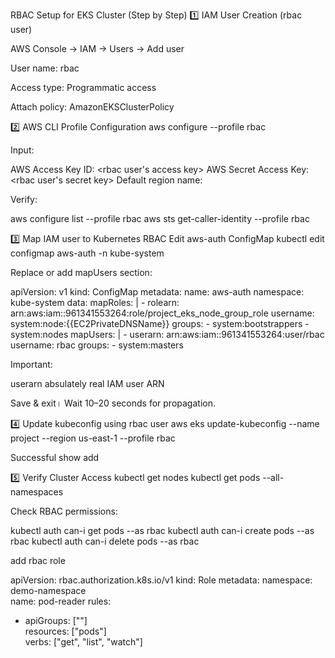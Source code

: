 RBAC Setup for EKS Cluster (Step by Step)
1️⃣ IAM User Creation (rbac user)

AWS Console → IAM → Users → Add user

User name: rbac

Access type: Programmatic access

Attach policy: AmazonEKSClusterPolicy


2️⃣ AWS CLI Profile Configuration
aws configure --profile rbac


Input:

AWS Access Key ID: <rbac user's access key>
AWS Secret Access Key: <rbac user's secret key>
Default region name:


Verify:

aws configure list --profile rbac
aws sts get-caller-identity --profile rbac

3️⃣ Map IAM user to Kubernetes RBAC
Edit aws-auth ConfigMap
kubectl edit configmap aws-auth -n kube-system


Replace or add mapUsers section:

apiVersion: v1
kind: ConfigMap
metadata:
  name: aws-auth
  namespace: kube-system
data:
  mapRoles: |
    - rolearn: arn:aws:iam::961341553264:role/project_eks_node_group_role
      username: system:node:{{EC2PrivateDNSName}}
      groups:
        - system:bootstrappers
        - system:nodes
  mapUsers: |
    - userarn: arn:aws:iam::961341553264:user/rbac
      username: rbac
      groups:
        - system:masters


Important:

userarn absulately real IAM user ARN 

Save & exit। Wait 10–20 seconds for propagation.


4️⃣ Update kubeconfig using rbac user
aws eks update-kubeconfig --name project --region us-east-1 --profile rbac


Successful show add

5️⃣ Verify Cluster Access
kubectl get nodes
kubectl get pods --all-namespaces


Check RBAC permissions:

kubectl auth can-i get pods --as rbac
kubectl auth can-i create pods --as rbac
kubectl auth can-i delete pods --as rbac


add rbac role 

apiVersion: rbac.authorization.k8s.io/v1
kind: Role
metadata:
  namespace: demo-namespace   
  name: pod-reader
rules:
  - apiGroups: [""]          
    resources: ["pods"]       
    verbs: ["get", "list", "watch"]  

